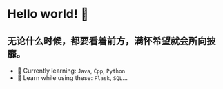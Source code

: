 # Hello world! 🥳

无论什么时候，都要看着前方，满怀希望就会所向披靡。
---

<!--

- SUSTech UG student 🙇
- 🐈  & 🦮  lover!!
- 💬 If I can help: realhezean@gmail.com

---

-->

- 🌱 Currently learning: `Java`, `Cpp`, `Python`
- 🔭 Learn while using these: `Flask`, `SQL`...

<!--

希望我们都能像对方一样勇敢


----------------------------------
- 🥰 I have a great boyfriend!!
-->
